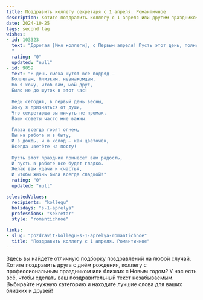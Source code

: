 ```yaml
---
title: Поздравить коллегу секретаря с 1 апреля. Романтичное
description: Хотите поздравить коллегу с 1 апреля или другим праздником? Наш ИИ создаст незабываемое поздравление, а вы обязательно выделитесь среди других.  
date: 2024-10-25
tags: second tag
wishes:
- id: 103323
  text: "Дорогая [Имя коллеги], с Первым апреля! Пусть этот день, полный неожиданных сюрпризов и лёгкой иронии, станет началом весны не только в календаре, но и в твоей душе.  Пусть  твоя жизнь будет такой же прекрасной и организованной, как и ты сама,  а  каждый день приносит  радость и  вдохновение.  Счастья тебе, любви и  всего самого светлого!  Ты –  настоящий  ангел-хранитель  нашего офиса,  и  я  искренне  тебя  ценю!
  "
  rating: "0"
  updated: "null"
- id: 9059
  text: "В день смеха шутят все подряд —
  Коллегам, близким, незнакомцам.
  Но я хочу, чтоб вам, мой друг,
  Было не до шуток в этот час!
  
  Ведь сегодня, в первый день весны,
  Хочу я признаться от души,
  Что секретарша вы ничуть не промах,
  Ваши советы часто мне важны.
  
  Глаза всегда горят огнем,
  Вы на работе и в быту,
  И в дождь, и в холод — как цветочек,
  Всегда цветёте на посту!
  
  Пусть этот праздник принесет вам радость,
  И пусть в работе все будет гладко.
  Желаю вам удачи и счастья,
  И чтобы жизнь была всегда сладкой!"
  rating: "0"
  updated: "null"

selectedValues:
  recipients: "kollegu"
  holidays: "s-1-aprelya"
  professions: "sekretar"
  style: "romantichnoe"

links:
- slug: "pozdravit-kollegu-s-1-aprelya-romantichnoe"
  title: "Поздравить коллегу с 1 апреля. Романтичное"
---
```


Здесь вы найдете отличную подборку поздравлений на любой случай.
Хотите поздравить друга с днём рождения, коллегу с профессиональным праздником или близких с Новым годом? У нас есть всё, чтобы сделать ваш поздравительный текст незабываемым. Выбирайте нужную категорию и находите лучшие слова для ваших близких и друзей!
